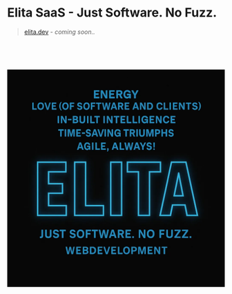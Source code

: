 # Elita SaaS - Just Software. No Fuzz.

> [elita.dev](https:elita.dev) - _coming soon.._

<br><br><br>

![ELITA Claim](./ELITA-Claim.png)

